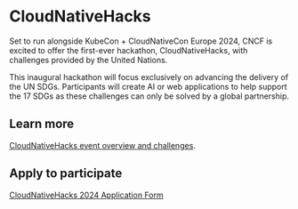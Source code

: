 # CloudNativeHacks

Set to run alongside KubeCon + CloudNativeCon Europe 2024, CNCF is excited to offer the first-ever hackathon, CloudNativeHacks, with challenges provided by the United Nations.

This inaugural hackathon will focus exclusively on advancing the delivery of the UN SDGs. Participants will create AI or web applications to help support the 17 SDGs as these challenges can only be solved by a global partnership.

## Learn more

[CloudNativeHacks event overview and challenges](https://events.linuxfoundation.org/kubecon-cloudnativecon-europe/program/cloudnativehacks/).

## Apply to participate

[CloudNativeHacks 2024 Application Form](https://docs.google.com/forms/d/e/1FAIpQLSdsPJGr5ot1CuloirdXTEzuKVqU_oDCyIJrXHwZOXmVttqGgA/viewform)
